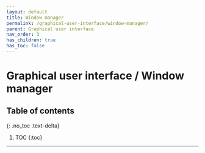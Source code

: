 ```yaml
---
layout: default
title: Window manager
permalink: /graphical-user-interface/window-manager/
parent: Graphical user interface
nav_order: 3
has_children: true
has_toc: false
---
```


# Graphical user interface / Window manager

## Table of contents
{: .no_toc .text-delta}

1. TOC
{:toc}

---
